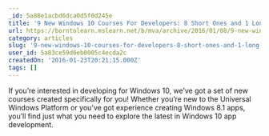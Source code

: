 ```yaml
---
_id: 5a88e1acbd6dca0d5f0d245e
title: '9 New Windows 10 Courses For Developers: 8 Short Ones and 1 Long One'
url: https://borntolearn.mslearn.net/b/mva/archive/2016/01/08/9-new-windows-10-courses-for-developers-8-short-ones-and-1-long-one
category: articles
slug: '9-new-windows-10-courses-for-developers-8-short-ones-and-1-long-one'
user_id: 5a83ce59d6eb0005c4ecda2c
createdOn: '2016-01-23T20:21:15.000Z'
tags: []
---
```


If you’re interested in developing for Windows 10, we’ve got a set of new courses created specifically for you! Whether you’re new to the Universal Windows Platform or you’ve got experience creating Windows 8.1 apps, you’ll find just what you need to explore the latest in Windows 10 app development.
